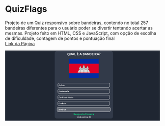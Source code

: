 # QuizFlags

Projeto de um Quiz responsivo sobre bandeiras, contendo no total 257 bandeiras diferentes para o usuário poder se divertir tentando acertar as mesmas. Projeto feito em HTML, CSS e JavaScript, com opção de escolha de dificuldade, contagem de pontos e pontuação final<br>
[Link da Página](https://nathanrigolei.github.io/QuizFlags/)

<img src="./flags/print_quiz.png">
